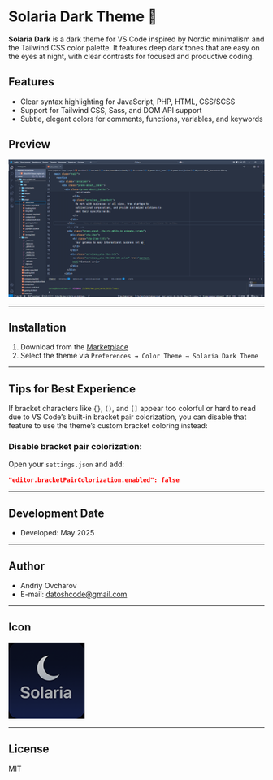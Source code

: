 # Solaria Dark Theme 🌙

**Solaria Dark** is a dark theme for VS Code inspired by Nordic minimalism and the Tailwind CSS color palette. It features deep dark tones that are easy on the eyes at night, with clear contrasts for focused and productive coding.

## Features

- Clear syntax highlighting for JavaScript, PHP, HTML, CSS/SCSS
- Support for Tailwind CSS, Sass, and DOM API support
- Subtle, elegant colors for comments, functions, variables, and keywords

## Preview

![screenshot](screenshot.png)

---

## Installation

1. Download from the [Marketplace](https://marketplace.visualstudio.com/items?itemName=ovcharovcoder.solaria-dark-theme)
2. Select the theme via `Preferences → Color Theme → Solaria Dark Theme`

---

## Tips for Best Experience

If bracket characters like `{}`, `()`, and `[]` appear too colorful or hard to read due to VS Code’s built-in bracket pair colorization, you can disable that feature to use the theme’s custom bracket coloring instead:


### Disable bracket pair colorization:

Open your `settings.json` and add:

```json
"editor.bracketPairColorization.enabled": false
```

---

## Development Date  
- Developed: May 2025

---

## Author

- Andriy Ovcharov
- E-mail: datoshcode@gmail.com

---

## Icon

<img src="icon.png" width="150" alt="icon" />

---

## License

MIT

